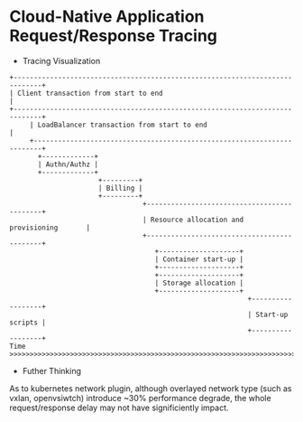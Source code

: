 # Cloud-Native Application Request/Response Tracing


- Tracing Visualization

```text
+-----------------------------------------------------------------------------+
| Client transaction from start to end                                        |
+-----------------------------------------------------------------------------+
     | LoadBalancer transaction from start to end                             |
     +------------------------------------------------------------------------+
       +-------------+
       | Authn/Authz |
       +-------------+
                      +---------+
                      | Billing |
                      +---------+
                                 +--------------------------------------------+
                                 | Resource allocation and provisioning       |
                                 +--------------------------------------------+
                                    +--------------------+
                                    | Container start-up |
                                    +--------------------+
                                    +--------------------+
                                    | Storage allocation |
                                    +--------------------+
                                                           +------------------+
                                                           | Start-up scripts |
                                                           +------------------+
Time
>>>>>>>>>>>>>>>>>>>>>>>>>>>>>>>>>>>>>>>>>>>>>>>>>>>>>>>>>>>>>>>>>>>>>>>>>>>>>>>
```

- Futher Thinking

As to kubernetes network plugin, although overlayed network type (such as vxlan,
openvsiwtch) introduce ~30% performance degrade, the whole request/response
delay may not have significiently impact.
